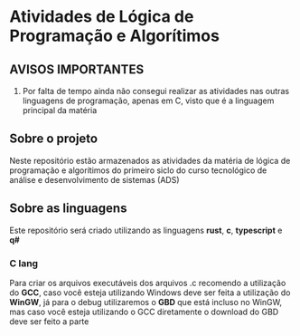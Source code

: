 # Atividades de Lógica de Programação e Algorítimos

## AVISOS IMPORTANTES

1. Por falta de tempo ainda não consegui realizar as atividades nas outras linguagens de programação, apenas em C, visto que é a linguagem principal da matéria

## Sobre o projeto

Neste repositório estão armazenados as atividades da matéria de lógica de programação e algorítimos do primeiro siclo do curso tecnológico de análise e desenvolvimento de sistemas (ADS)

## Sobre as linguagens

Este repositório será criado utilizando as linguagens **rust**, **c**, **typescript** e **q#**

### C lang

Para criar os arquivos executáveis dos arquivos .c recomendo a utilização do **GCC**, caso você esteja utilizando Windows deve ser feita a utilização do **WinGW**, já para o debug utilizaremos o **GBD** que está incluso no WinGW, mas caso você esteja utilizando o GCC diretamente o download do GBD deve ser feito a parte
